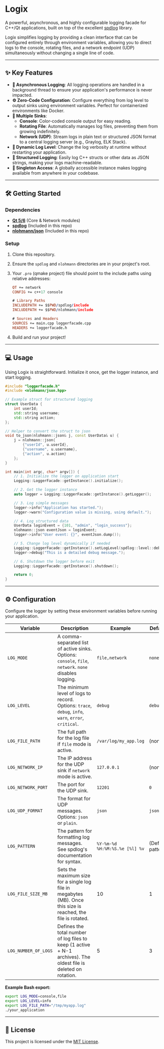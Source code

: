 # Logix 

A powerful, asynchronous, and highly configurable logging facade for C++/Qt applications, built on top of the excellent [spdlog](https://github.com/gabime/spdlog) library.

Logix simplifies logging by providing a clean interface that can be configured entirely through environment variables, allowing you to direct logs to the console, rotating files, and a network endpoint (UDP) simultaneously without changing a single line of code.

---

## ✨ Key Features

* **🚀 Asynchronous Logging**: All logging operations are handled in a background thread to ensure your application's performance is never impacted.
* **⚙️ Zero-Code Configuration**: Configure everything from log level to output sinks using environment variables. Perfect for containerized environments like Docker.
* **🎨 Multiple Sinks**:
    * **Console**: Color-coded console output for easy reading.
    * **Rotating File**: Automatically manages log files, preventing them from growing indefinitely.
    * **Network (UDP)**: Stream logs in plain text or structured JSON format to a central logging server (e.g., Graylog, ELK Stack).
* **🔧 Dynamic Log Level**: Change the log verbosity at runtime without restarting your application.
* **🧱 Structured Logging**: Easily log C++ structs or other data as JSON strings, making your logs machine-readable.
* **🎯 Singleton Access**: A globally accessible instance makes logging available from anywhere in your codebase.

---

## 🛠️ Getting Started

### Dependencies

* [**Qt 5/6**](https://www.qt.io/) (Core & Network modules)
* [**spdlog**](https://github.com/gabime/spdlog) (Included in this repo)
* [**nlohmann/json**](https://github.com/nlohmann/json) (Included in this repo)

### Setup

1.  Clone this repository.
2.  Ensure the `spdlog` and `nlohmann` directories are in your project's root.
3.  Your `.pro` (qmake project) file should point to the include paths using relative addresses:

    ```pro
    QT += network
    CONFIG += c++17 console

    # Library Paths
    INCLUDEPATH += $$PWD/spdlog/include
    INCLUDEPATH += $$PWD/nlohmann/include

    # Sources and Headers
    SOURCES += main.cpp loggerfacade.cpp
    HEADERS += loggerfacade.h
    ```
4.  Build and run your project!

---

## 💻 Usage

Using Logix is straightforward. Initialize it once, get the logger instance, and start logging.

```cpp
#include "loggerfacade.h"
#include <nlohmann/json.hpp>

// Example struct for structured logging
struct UserData {
    int userId;
    std::string username;
    std::string action;
};

// Helper to convert the struct to json
void to_json(nlohmann::json& j, const UserData& u) {
    j = nlohmann::json{
        {"userId", u.userId},
        {"username", u.username},
        {"action", u.action}
    };
}

int main(int argc, char* argv[]) {
    // 1. Initialize the logger on application start
    Logging::LoggerFacade::getInstance().initialize();

    // 2. Get the logger instance
    auto logger = Logging::LoggerFacade::getInstance().getLogger();

    // 3. Log simple messages
    logger->info("Application has started.");
    logger->warn("Configuration value is missing, using default.");

    // 4. Log structured data
    UserData loginEvent = {101, "admin", "login_success"};
    nlohmann::json eventJson = loginEvent;
    logger->info("User event: {}", eventJson.dump());

    // 5. Change log level dynamically if needed
    Logging::LoggerFacade::getInstance().setLogLevel(spdlog::level::debug);
    logger->debug("This is a detailed debug message.");

    // 6. Shutdown the logger before exit
    Logging::LoggerFacade::getInstance().shutdown();

    return 0;
}
```

---

## ⚙️ Configuration

Configure the logger by setting these environment variables before running your application.

| Variable             | Description                                                                                             | Example                                             | Default             |
| -------------------- | ------------------------------------------------------------------------------------------------------- | --------------------------------------------------- | ------------------- |
| `LOG_MODE`           | A comma-separated list of active sinks. Options: `console`, `file`, `network`. `none` disables logging. | `file,network`                                      | `none`              |
| `LOG_LEVEL`          | The minimum level of logs to record. Options: `trace`, `debug`, `info`, `warn`, `error`, `critical`.     | `debug`                                             | `debug`             |
| `LOG_FILE_PATH`      | The full path for the log file if `file` mode is active.                                                | `/var/log/my_app.log`                               | (none)              |
| `LOG_NETWORK_IP`     | The IP address for the UDP sink if `network` mode is active.                                            | `127.0.0.1`                                         | (none)              |
| `LOG_NETWORK_PORT`   | The port for the UDP sink.                                                                              | `12201`                                             | `0`                 |
| `LOG_UDP_FORMAT`     | The format for UDP messages. Options: `json` or `plain`.                                                | `json`                                              | `json`              |
| `LOG_PATTERN`        | The pattern for formatting log messages. See spdlog's documentation for syntax.                         | `%Y-%m-%d %H:%M:%S.%e [%l] %v`                      | (Default pattern)   |
| `LOG_FILE_SIZE_MB`        | Sets the maximum size for a single log file in megabytes (MB). Once this size is reached, the file is rotated.	                         | 10                      | 1   |
| `LOG_NUMBER_OF_LOGS`        | Defines the total number of log files to keep (1 active + N-1 archives). The oldest file is deleted on rotation.                      | 5                       | 3   |

**Example Bash export:**
```bash
export LOG_MODE=console,file
export LOG_LEVEL=info
export LOG_FILE_PATH="/tmp/myapp.log"
./your_application
```

---

## 📄 License

This project is licensed under the [MIT License](LICENSE).
